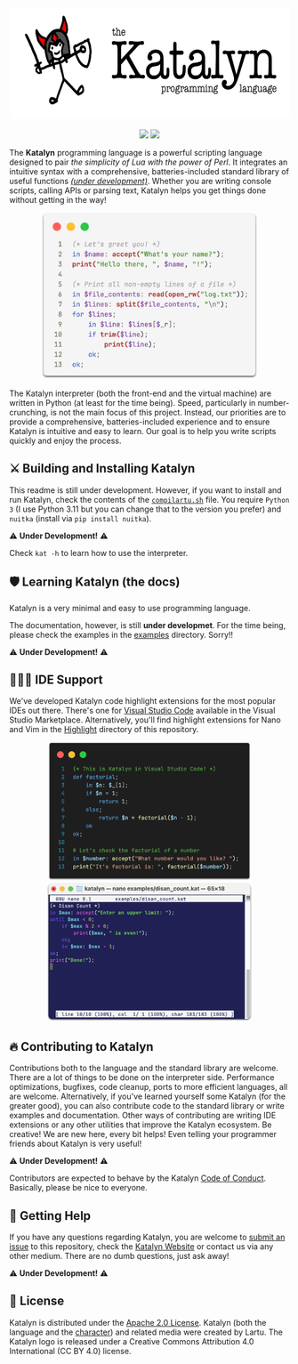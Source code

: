<p align=center>
    <img src="images/Katalyn Logo.png" height=200px width=auto>
    <br><br>
    <img src="https://img.shields.io/badge/release-v0.0.1-red.svg">
    <img src="https://img.shields.io/badge/license-_apache_2.0-green">
</p>

The **Katalyn** programming language is a powerful scripting language designed to pair _the simplicity of Lua with the power of Perl_.
It integrates an intuitive syntax with a comprehensive, batteries-included standard library of useful functions _[(under development)](#contributing-to-katalyn)_. Whether you are
writing console scripts, calling APIs or parsing text, Katalyn helps you get things done without getting in the way!

<p align=center>
    <img src="images/code.png" height=300px width=auto>
</p>

The Katalyn interpreter (both the front-end and the virtual machine) are written in Python (at least for the time being).
Speed, particularly in number-crunching, is not the main focus of this project. Instead, our priorities are to provide
a comprehensive, batteries-included experience and to ensure Katalyn is intuitive and easy to learn. Our goal is to
help you write scripts quickly and enjoy the process.

## ⚔️ Building and Installing Katalyn

This readme is still under development. However, if you want to install and run Katalyn, check the contents of
the [`compilartu.sh`](/compilartu.sh) file. You require `Python 3` (I use Python 3.11 but you can change that
to the version you prefer) and `nuitka` (install via `pip install nuitka`).

⚠️ **Under Development!** ⚠️

Check `kat -h` to learn how to use the interpreter.

## 🛡️ Learning Katalyn (the docs)

Katalyn is a very minimal and easy to use programming language.

The documentation, however, is still **under developmet**. For the time being, please check the examples in the [examples](/examples)
directory. Sorry!!

⚠️ **Under Development!** ⚠️


## 🧙🏻‍♂️ IDE Support

We've developed Katalyn code highlight extensions for the most popular IDEs out there. There's one for [Visual Studio Code](https://marketplace.visualstudio.com/items?itemName=Lartu.katalyn-syntax-highlight) available in the Visual Studio Marketplace.
Alternatively, you'll find highlight extensions for Nano and Vim in the [Highlight](/highlight) directory of this repository.

<p align=center>
<img src="images/vsc.png" height=250px width=auto> <img src="images/nano.png" height=250px width=auto>
</p>

## 🔥 Contributing to Katalyn

Contributions both to the language and the standard library are welcome. There are a lot of things to be done on the interpreter side.
Performance optimizations, bugfixes, code cleanup, ports to more efficient languages, all are welcome. Alternatively, if you've
learned yourself some Katalyn (for the greater good), you can also contribute code to the standard library or write examples and
documentation. Other ways of contributing are writing IDE extensions or any other utilities that improve the Katalyn ecosystem.
Be creative! We are new here, every bit helps! Even telling your programmer friends about Katalyn is very useful!

⚠️ **Under Development!** ⚠️

Contributors are expected to behave by the Katalyn [Code of Conduct](.). Basically, please be nice to everyone.

## 🏰 Getting Help

If you have any questions regarding Katalyn, you are welcome to [submit an issue](https://github.com/Lartu/katalyn/issues) to this repository, check the [Katalyn Website](.) or contact us via any other medium. There are no dumb questions, just ask away!

⚠️ **Under Development!** ⚠️

## 👑 License

Katalyn is distributed under the [Apache 2.0 License](LICENSE). Katalyn (both the language and the [character](https://eterspire.com)) and related media were created by Lartu. The Katalyn logo is released under a Creative Commons Attribution 4.0 International (CC BY 4.0) license.

